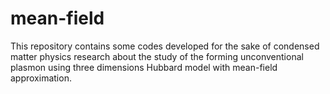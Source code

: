 # mean-field
This repository contains some codes developed for the sake of condensed matter physics research about the study of the forming unconventional plasmon using three dimensions Hubbard model with mean-field approximation.
